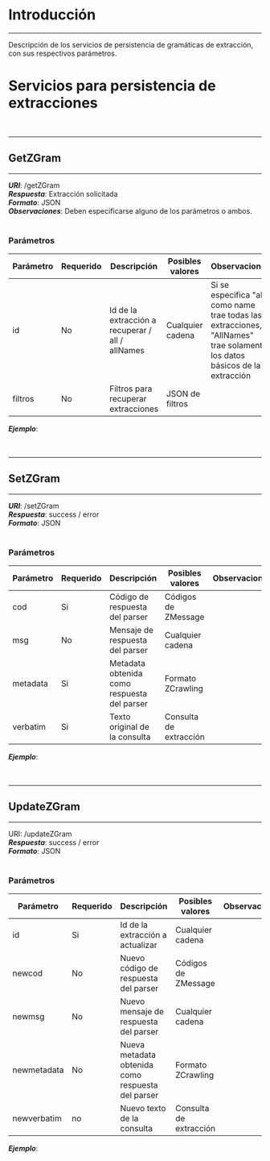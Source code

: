 # Introducción #

---


Descripción de los servicios de persistencia de gramáticas de extracción, con sus respectivos parámetros.


# Servicios para persistencia de extracciones #

<br>
<hr />
<h2>GetZGram</h2>
<hr />

<b><i>URI</i></b>: /getZGram <br>
<b><i>Respuesta</i></b>: Extracción solicitada <br>
<b><i>Formato</i></b>: JSON <br>
<b><i>Observaciones</i></b>: Deben especificarse alguno de los parámetros o ambos.<br>
<br>
<h3>Parámetros</h3>

<table><thead><th> <b>Parámetro</b> </th><th> <b>Requerido</b> </th><th> <b>Descripción</b> </th><th> <b>Posibles valores</b> </th><th> <b>Observaciones</b> </th></thead><tbody>
<tr><td> id </td><td> No </td><td> Id de la extracción a recuperar / all / allNames </td><td> Cualquier cadena </td><td> Si se especifica "all" como name trae todas las extracciones, "AllNames" trae solamente los datos básicos de la extracción </td></tr>
<tr><td> filtros </td><td> No </td><td> Filtros para recuperar extracciones </td><td> JSON de filtros </td><td>  </td></tr></tbody></table>

<b><i>Ejemplo</i></b>:<br>
<br>
<br>
<hr />
<h2>SetZGram</h2>
<hr />

<b><i>URI</i></b>: /setZGram <br>
<b><i>Respuesta</i></b>: success / error <br>
<b><i>Formato</i></b>: JSON<br>
<br>
<h3>Parámetros</h3>

<table><thead><th> <b>Parámetro</b> </th><th> <b>Requerido</b> </th><th> <b>Descripción</b> </th><th> <b>Posibles valores</b> </th><th> <b>Observaciones</b> </th></thead><tbody>
<tr><td> cod </td><td> Si </td><td> Código de respuesta del parser </td><td> Códigos de ZMessage </td><td>  </td></tr>
<tr><td> msg </td><td> No </td><td> Mensaje de respuesta del parser </td><td> Cualquier cadena </td><td>  </td></tr>
<tr><td> metadata </td><td> Si </td><td> Metadata obtenida como respuesta del parser </td><td> Formato ZCrawling </td><td>  </td></tr>
<tr><td> verbatim </td><td> Si </td><td> Texto original de la consulta </td><td> Consulta de extracción </td><td>   </td></tr></tbody></table>

<b><i>Ejemplo</i></b>:<br>
<br>
<br>
<hr />
<h2>UpdateZGram</h2>
<hr />

URI: /updateZGram <br>
<b><i>Respuesta</i></b>: success / error <br>
<b><i>Formato</i></b>: JSON<br>
<br>
<h3>Parámetros</h3>

<table><thead><th> <b>Parámetro</b> </th><th> <b>Requerido</b> </th><th> <b>Descripción</b> </th><th> <b>Posibles valores</b> </th><th> <b>Observaciones</b> </th></thead><tbody>
<tr><td> id </td><td> Si </td><td> Id de la extracción a actualizar </td><td> Cualquier cadena </td><td>  </td></tr>
<tr><td> newcod </td><td> No </td><td> Nuevo código de respuesta del parser </td><td> Códigos de ZMessage </td><td>  </td></tr>
<tr><td> newmsg </td><td> No </td><td> Nuevo mensaje de respuesta del parser </td><td> Cualquier cadena </td><td>  </td></tr>
<tr><td> newmetadata </td><td> No </td><td> Nueva metadata obtenida como respuesta del parser </td><td> Formato ZCrawling </td><td>  </td></tr>
<tr><td> newverbatim </td><td> no </td><td> Nuevo texto de la consulta </td><td> Consulta de extracción </td><td>   </td></tr></tbody></table>

<b><i>Ejemplo</i></b>: